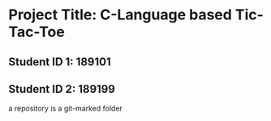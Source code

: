 # Project Title: C-Language based Tic-Tac-Toe

## Student ID 1: 189101
## Student ID 2: 189199

a repository is a git-marked folder
